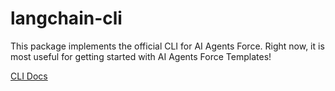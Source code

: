 # langchain-cli

This package implements the official CLI for AI Agents Force. Right now, it is most useful
for getting started with AI Agents Force Templates!

[CLI Docs](https://github.com/AI-Agents-Force-SDK/langchain/blob/master/libs/cli/DOCS.md)
